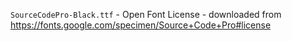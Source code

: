 `SourceCodePro-Black.ttf` - Open Font License - downloaded from https://fonts.google.com/specimen/Source+Code+Pro#license